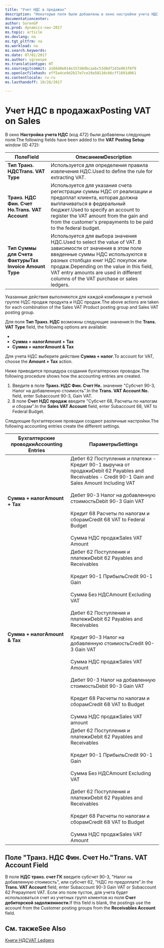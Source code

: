 ```yaml
---
title: "Учет НДС в продажах"
description: "Некоторые поля были добавлены в окно настройки учета НДС."
documentationcenter: 
author: SorenGP
ms.prod: dynamics-nav-2017
ms.topic: article
ms.devlang: na
ms.tgt_pltfrm: na
ms.workload: na
ms.search.keywords: 
ms.date: 07/01/2017
ms.author: sgroespe
ms.translationtype: HT
ms.sourcegitcommit: a16640e014e157d4dbcaabc53d0df2d3e063f8f9
ms.openlocfilehash: eff5a4ce9d2b17e7ce19a50110c66cff1691d061
ms.contentlocale: ru-ru
ms.lasthandoff: 10/26/2017

---
```

# <a name="posting-vat-on-sales"></a><span data-ttu-id="60c2b-103">Учет НДС в продажах</span><span class="sxs-lookup"><span data-stu-id="60c2b-103">Posting VAT on Sales</span></span>
<span data-ttu-id="60c2b-104">В окно **Настройка учета НДС** (код 472) были добавлены следующие поля:</span><span class="sxs-lookup"><span data-stu-id="60c2b-104">The following fields have been added to the **VAT Posting Setup** window (ID 472):</span></span>  

|<span data-ttu-id="60c2b-105">Поле</span><span class="sxs-lookup"><span data-stu-id="60c2b-105">Field</span></span>|<span data-ttu-id="60c2b-106">Описанием</span><span class="sxs-lookup"><span data-stu-id="60c2b-106">Description</span></span>|  
|-----------|-----------------|  
|<span data-ttu-id="60c2b-107">**Тип Транз. НДС**</span><span class="sxs-lookup"><span data-stu-id="60c2b-107">**Trans. VAT Type**</span></span>|<span data-ttu-id="60c2b-108">Используется для определения правила извлечения НДС.</span><span class="sxs-lookup"><span data-stu-id="60c2b-108">Used to define the rule for extracting VAT.</span></span>|  
|<span data-ttu-id="60c2b-109">**Транз. НДС Фин. Счет Но.**</span><span class="sxs-lookup"><span data-stu-id="60c2b-109">**Trans. VAT Account**</span></span>|<span data-ttu-id="60c2b-110">Используется для указания счета регистрации суммы НДС от реализации и предоплат клиента, которая должна выплачиваться в федеральный бюджет.</span><span class="sxs-lookup"><span data-stu-id="60c2b-110">Used to specify an account to register the VAT amount from the gain and from the customer's prepayments to be paid to the federal budget.</span></span>|  
|<span data-ttu-id="60c2b-111">**Тип Суммы для Счета Фактуры**</span><span class="sxs-lookup"><span data-stu-id="60c2b-111">**Tax Invoice Amount Type**</span></span>|<span data-ttu-id="60c2b-112">Используется для выбора значения НДС.</span><span class="sxs-lookup"><span data-stu-id="60c2b-112">Used to select the value of VAT.</span></span> <span data-ttu-id="60c2b-113">В зависимости от значения в этом поле введенные суммы НДС используются в разных столбцах книг НДС покупок или продаж.</span><span class="sxs-lookup"><span data-stu-id="60c2b-113">Depending on the value in this field, VAT entry amounts are used in different columns of the VAT purchase or sales ledgers.</span></span>|  

<span data-ttu-id="60c2b-114">Указанные действия выполняются для каждой комбинации в учетной группе НДС продаж продукта и НДС продаж.</span><span class="sxs-lookup"><span data-stu-id="60c2b-114">The above actions are taken for each combination of the Sales VAT Product posting group and Sales VAT posting group.</span></span>  

<span data-ttu-id="60c2b-115">Для поля **Тип Транз. НДС** возможны следующие значения:</span><span class="sxs-lookup"><span data-stu-id="60c2b-115">In the **Trans. VAT Type** field, the following options are available:</span></span>  

- **<Blank>**  
- <span data-ttu-id="60c2b-116">**Сумма + налог**</span><span class="sxs-lookup"><span data-stu-id="60c2b-116">**Amount + Tax**</span></span>  
- <span data-ttu-id="60c2b-117">**Сумма + налог**</span><span class="sxs-lookup"><span data-stu-id="60c2b-117">**Amount & Tax**</span></span>  

<span data-ttu-id="60c2b-118">Для учета НДС выберите действие **Сумма + налог**.</span><span class="sxs-lookup"><span data-stu-id="60c2b-118">To account for VAT, choose the **Amount + Tax** action.</span></span>  

<span data-ttu-id="60c2b-119">Ниже приводится процедура создания бухгалтерских проводок.</span><span class="sxs-lookup"><span data-stu-id="60c2b-119">The following procedure shows how the accounting entries are created.</span></span>  

1.  <span data-ttu-id="60c2b-120">Введите в поле **Транз. НДС Фин. Счет Но.** значение "Субсчет 90-3, Налог на добавленную стоимость".</span><span class="sxs-lookup"><span data-stu-id="60c2b-120">In the **Trans. VAT Account No.** field, enter Subaccount 90-3, Gain VAT.</span></span>  
2.  <span data-ttu-id="60c2b-121">В поле **Счет НДС продаж** введите "Субсчет 68, Расчеты по налогам и сборам".</span><span class="sxs-lookup"><span data-stu-id="60c2b-121">In the **Sales VAT Account** field, enter Subaccount 68, VAT to Federal Budget.</span></span>

<span data-ttu-id="60c2b-122">Следующие бухгалтерские проводки создают различные настройки.</span><span class="sxs-lookup"><span data-stu-id="60c2b-122">The following accounting entries create the different settings.</span></span>  

|<span data-ttu-id="60c2b-123">Бухгалтерские проводки</span><span class="sxs-lookup"><span data-stu-id="60c2b-123">Accounting Entries</span></span>|<span data-ttu-id="60c2b-124">Параметры</span><span class="sxs-lookup"><span data-stu-id="60c2b-124">Settings</span></span>|  
|------------------------|--------------|  
|<span data-ttu-id="60c2b-125">**Сумма + налог**</span><span class="sxs-lookup"><span data-stu-id="60c2b-125">**Amount + Tax**</span></span>|<span data-ttu-id="60c2b-126">Дебет 62 Поступления и платежи - Кредит 90-1 выручка от продажи</span><span class="sxs-lookup"><span data-stu-id="60c2b-126">Debit 62 Payables and Receivables - Credit 90-1 Gain and Sales Amount Including VAT</span></span><br /><br /> <span data-ttu-id="60c2b-127">Дебет 90-3 Налог на добавленную стоимость</span><span class="sxs-lookup"><span data-stu-id="60c2b-127">Debit 90-3 Gain VAT</span></span><br /><br /> <span data-ttu-id="60c2b-128">Кредит 68 Расчеты по налогам и сборам</span><span class="sxs-lookup"><span data-stu-id="60c2b-128">Credit 68 VAT to Federal Budget</span></span><br /><br /> <span data-ttu-id="60c2b-129">Сумма НДС продаж</span><span class="sxs-lookup"><span data-stu-id="60c2b-129">Sales VAT Amount</span></span>|  
|<span data-ttu-id="60c2b-130">**Сумма + налог**</span><span class="sxs-lookup"><span data-stu-id="60c2b-130">**Amount & Tax**</span></span>|<span data-ttu-id="60c2b-131">Дебет 62 Поступления и платежи</span><span class="sxs-lookup"><span data-stu-id="60c2b-131">Debit 62 Payables and Receivables</span></span><br /><br /> <span data-ttu-id="60c2b-132">Кредит 90-1 Прибыль</span><span class="sxs-lookup"><span data-stu-id="60c2b-132">Credit 90-1 Gain</span></span><br /><br /> <span data-ttu-id="60c2b-133">Сумма Без НДС</span><span class="sxs-lookup"><span data-stu-id="60c2b-133">Amount Excluding VAT</span></span><br /><br /> <span data-ttu-id="60c2b-134">Дебет 62 Поступления и платежи</span><span class="sxs-lookup"><span data-stu-id="60c2b-134">Debit 62 Payables and Receivables</span></span><br /><br /> <span data-ttu-id="60c2b-135">Кредит 90-3 Налог на добавленную стоимость</span><span class="sxs-lookup"><span data-stu-id="60c2b-135">Credit 90-3 Gain VAT</span></span><br /><br /> <span data-ttu-id="60c2b-136">Сумма НДС продаж</span><span class="sxs-lookup"><span data-stu-id="60c2b-136">Sales VAT Amount</span></span><br /><br /> <span data-ttu-id="60c2b-137">Дебет 90-3 Налог на добавленную стоимость</span><span class="sxs-lookup"><span data-stu-id="60c2b-137">Debit 90-3 Gain VAT</span></span><br /><br /> <span data-ttu-id="60c2b-138">Кредит 68 Расчеты по налогам и сборам</span><span class="sxs-lookup"><span data-stu-id="60c2b-138">Credit 68 VAT to Budget</span></span><br /><br /> <span data-ttu-id="60c2b-139">Сумма НДС продаж</span><span class="sxs-lookup"><span data-stu-id="60c2b-139">Sales VAT amount</span></span>|  
|**<Blank>**|<span data-ttu-id="60c2b-140">Дебет 62 Поступления и платежи</span><span class="sxs-lookup"><span data-stu-id="60c2b-140">Debit 62 Payables and Receivables</span></span><br /><br /> <span data-ttu-id="60c2b-141">Кредит 90-1 Прибыль</span><span class="sxs-lookup"><span data-stu-id="60c2b-141">Credit 90-1 Gain</span></span><br /><br /> <span data-ttu-id="60c2b-142">Сумма Без НДС</span><span class="sxs-lookup"><span data-stu-id="60c2b-142">Amount Excluding VAT</span></span><br /><br /> <span data-ttu-id="60c2b-143">Дебет 62 Поступления и платежи</span><span class="sxs-lookup"><span data-stu-id="60c2b-143">Debit 62 Payables and Receivables</span></span><br /><br /> <span data-ttu-id="60c2b-144">Кредит 68 Расчеты по налогам и сборам</span><span class="sxs-lookup"><span data-stu-id="60c2b-144">Credit 68 VAT to Budget</span></span><br /><br /> <span data-ttu-id="60c2b-145">Сумма НДС продаж</span><span class="sxs-lookup"><span data-stu-id="60c2b-145">Sales VAT Amount</span></span>|  

## <a name="trans-vat-account-field"></a><span data-ttu-id="60c2b-146">Поле "Транз. НДС Фин. Счет Но."</span><span class="sxs-lookup"><span data-stu-id="60c2b-146">Trans. VAT Account Field</span></span>  
<span data-ttu-id="60c2b-147">В поле **НДС транз. счет ГК** введите субсчет 90-3, "Налог на добавленную стоимость", или субсчет 62, "НДС по предоплате".</span><span class="sxs-lookup"><span data-stu-id="60c2b-147">In the **Trans. VAT Account** field, enter Subaccount 90-3 Gain VAT or Subaccount 62 Prepayment VAT.</span></span> <span data-ttu-id="60c2b-148">Если это поле пустое, для учета будет использоваться счет из учетных групп клиентов из поля **Счет дебиторской задолженности**.</span><span class="sxs-lookup"><span data-stu-id="60c2b-148">If this field is blank, the postings use the account from the Customer posting groups from the **Receivables Account** field.</span></span>  

## <a name="see-also"></a><span data-ttu-id="60c2b-149">См. также</span><span class="sxs-lookup"><span data-stu-id="60c2b-149">See Also</span></span>  
 [<span data-ttu-id="60c2b-150">Книги НДС</span><span class="sxs-lookup"><span data-stu-id="60c2b-150">VAT Ledgers</span></span>](vat-ledgers.md)

